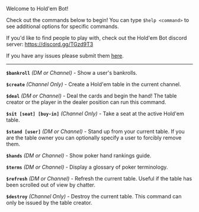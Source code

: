 Welcome to Hold'em Bot!

Check out the commands below to begin! You can type `$help <command>` to see additional options for specific commands.

If you'd like to find people to play with, check out the Hold'em Bot discord server: https://discord.gg/TGzd9T3

If you have any issues please submit them [here](https://github.com/chevtek/holdem-bot/issues).

---------------

**`$bankroll`** _(DM or Channel)_ - Show a user's bankrolls.

**`$create`** _(Channel Only)_ - Create a Hold'em table in the current channel.

**`$deal`** _(DM or Channel)_ - Deal the cards and begin the hand! The table creator or the player in the dealer position can run this command.

**`$sit [seat] [buy-in]`** _(Channel Only)_ - Take a seat at the active Hold'em table.

**`$stand [user]`** _(DM or Channel)_ - Stand up from your current table. If you are the table owner you can optionally specify a user to forcibly remove them.

**`$hands`** _(DM or Channel)_ - Show poker hand rankings guide.

**`$terms`** _(DM or Channel)_ - Display a glossary of poker terminology.

**`$refresh`** _(DM or Channel)_ - Refresh the current table. Useful if the table has been scrolled out of view by chatter.

**`$destroy`** _(Channel Only)_ - Destroy the current table. This command can only be issued by the table creator.